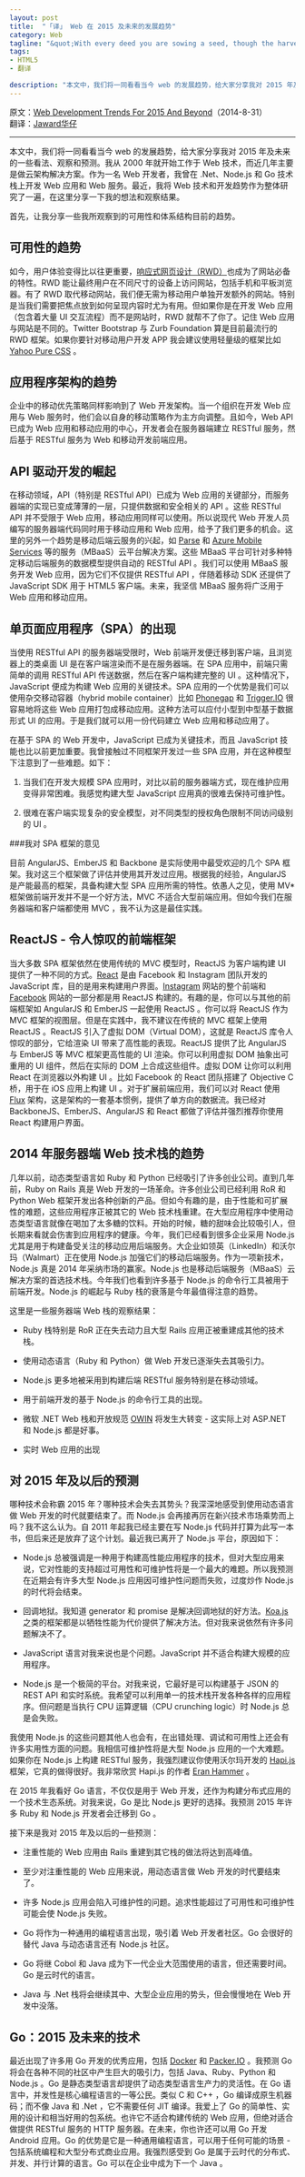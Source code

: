 ```yaml
--- 
layout: post
title:  "「译」 Web 在 2015 及未来的发展趋势"
category: Web
tagline: "&quot;With every deed you are sowing a seed, though the harvest you may not see.&quot; – Ella Wheeler Wilcox"
tags: 
- HTML5
- 翻译

description: "本文中，我们将一同看看当今 web 的发展趋势，给大家分享我对 2015 年及未来的一些看法、观察和预测。我从 2000 年就开始工作于 Web 技术，而近几年主要是做云架构解决方案。作为一名 Web 开发者，我曾在 .Net、Node.js 和 Go 技术栈上开发 Web 应用和 Web 服务。最近，我将 Web 技术和开发趋势作为整体研究了一遍，在这里分享一下我的想法和观察结果。"
---
```


原文：[Web Development Trends For 2015 And Beyond](https://medium.com/@shijuvar/web-development-trends-for-2015-and-beyond-c2d3c1ef5718)（2014-8-31）  
翻译：[Jaward华仔](http://crimx.com)

-----

本文中，我们将一同看看当今 web 的发展趋势，给大家分享我对 2015 年及未来的一些看法、观察和预测。我从 2000 年就开始工作于 Web 技术，而近几年主要是做云架构解决方案。作为一名 Web 开发者，我曾在 .Net、Node.js 和 Go 技术栈上开发 Web 应用和 Web 服务。最近，我将 Web 技术和开发趋势作为整体研究了一遍，在这里分享一下我的想法和观察结果。

首先，让我分享一些我所观察到的可用性和体系结构目前的趋势。

可用性的趋势
------------

如今，用户体验变得比以往更重要，[响应式网页设计（RWD）](http://en.wikipedia.org/wiki/Responsive_web_design)也成为了网站必备的特性。RWD 能让最终用户在不同尺寸的设备上访问网站，包括手机和平板浏览器。有了 RWD 取代移动网站，我们便无需为移动用户单独开发额外的网站。特别是当我们需要把焦点放到如何呈现内容时尤为有用。但如果你是在开发 Web 应用（包含着大量 UI 交互流程）而不是网站时，RWD 就帮不了你了。记住 Web 应用与网站是不同的。Twitter Bootstrap 与 Zurb Foundation 算是目前最流行的 RWD 框架。如果你要针对移动用户开发 APP 我会建议使用轻量级的框架比如 [Yahoo Pure CSS](http://purecss.io/) 。

应用程序架构的趋势
------------------

企业中的移动优先策略同样影响到了 Web 开发架构。当一个组织在开发 Web 应用与 Web 服务时，他们会以自身的移动策略作为主方向调整。且如今，Web API 已成为 Web 应用和移动应用的中心，开发者会在服务器端建立 RESTful 服务，然后基于 RESTful 服务为 Web 和移动开发前端应用。

API 驱动开发的崛起
------------------

在移动领域，API（特别是 RESTful API）已成为 Web 应用的关键部分，而服务器端的实现已变成薄薄的一层，只提供数据和安全相关的 API 。这些 RESTful API 并不受限于 Web 应用，移动应用同样可以使用。所以说现代 Web 开发人员编写的服务器端代码同时用于移动应用和 Web 应用，给予了我们更多的机会。这里的另外一个趋势是移动后端云服务的兴起，如 [Parse](https://parse.com/) 和 [Azure Mobile Services](http://azure.microsoft.com/en-us/services/mobile-services/) 等的服务（MBaaS）云平台解决方案。这些 MBaaS 平台可针对多种特定移动后端服务的数据模型提供自动的 RESTful API 。我们可以使用 MBaaS 服务开发 Web 应用，因为它们不仅提供 RESTful API ，伴随着移动 SDK 还提供了 JavaScript SDK 用于 HTML5 客户端。未来，我坚信 MBaaS 服务将广泛用于 Web 应用和移动应用。

单页面应用程序（SPA）的出现
---------------------------

当使用 RESTful API 的服务器端受限时，Web 前端开发便迁移到客户端，且浏览器上的类桌面 UI 是在客户端渲染而不是在服务器端。在 SPA 应用中，前端只需简单的调用 RESTful API 传送数据，然后在客户端构建完整的 UI 。这种情况下，JavaScript 便成为构建 Web 应用的关键技术。SPA 应用的一个优势是我们可以使用杂交移动容器（hybrid mobile container）比如 [Phonegap](http://phonegap.com/) 和 [Trigger.IO](https://trigger.io/) 很容易地将这些 Web 应用打包成移动应用。这种方法可以应付小型到中型基于数据形式 UI 的应用。于是我们就可以用一份代码建立 Web 应用和移动应用了。

在基于 SPA 的 Web 开发中，JavaScript 已成为关键技术，而且 JavaScript 技能也比以前更加重要。我曾接触过不同框架开发过一些 SPA 应用，并在这种模型下注意到了一些难题。如下：

1. 当我们在开发大规模 SPA 应用时，对比以前的服务器端方式，现在维护应用变得非常困难。我感觉构建大型 JavaScript 应用真的很难去保持可维护性。

2. 很难在客户端实现复杂的安全模型，对不同类型的授权角色限制不同访问级别的 UI 。

###我对 SPA 框架的意见

目前 AngularJS、EmberJS 和 Backbone 是实际使用中最受欢迎的几个 SPA 框架。我对这三个框架做了评估并使用其开发过应用。根据我的经验，AngularJS 是产能最高的框架，具备构建大型 SPA 应用所需的特性。依愚人之见，使用 MV* 框架做前端开发并不是一个好方法，MVC 不适合大型前端应用。但如今我们在服务器端和客户端都使用 MVC ，我不认为这是最佳实践。

ReactJS - 令人惊叹的前端框架
----------------------------

当大多数 SPA 框架依然在使用传统的 MVC 模型时，ReactJS 为客户端构建 UI 提供了一种不同的方式。[React](http://facebook.github.io/react/) 是由 Facebook 和 Instagram 团队开发的 JavaScript 库，目的是用来构建用户界面。[Instagram](http://instagram.com/) 网站的整个前端和 [Facebook](https://www.facebook.com/) 网站的一部分都是用 ReactJS 构建的。有趣的是，你可以与其他的前端框架如 AngularJS 和 EmberJS 一起使用 ReactJS 。你可以将 ReactJS 作为 MVC 框架的视图层。但是在实践中，我不建议在传统的 MVC 框架上使用 ReactJS 。ReactJS 引入了虚拟 DOM（Virtual DOM），这就是 ReactJS 库令人惊叹的部分，它给渲染 UI 带来了高性能的表现。ReactJS 提供了比 AngularJS 与 EmberJS 等 MVC 框架更高性能的 UI 渲染。你可以利用虚拟 DOM 抽象出可重用的 UI 组件，然后在实际的 DOM 上合成这些组件。虚拟 DOM 让你可以利用 React 在浏览器以外构建 UI 。比如 Facebook 的 React 团队搭建了 Objective C 桥，用于在 iOS 应用上构建 UI 。对于扩展前端应用，我们可以对 React 使用 [Flux](http://facebook.github.io/react/docs/flux-overview.html) 架构，这是架构的一套基本惯例，提供了单方向的数据流。我已经对 BackboneJS、EmberJS、AngularJS 和 React 都做了评估并强烈推荐你使用 React 构建用户界面。

2014 年服务器端 Web 技术栈的趋势
--------------------------------

几年以前，动态类型语言如 Ruby 和 Python 已经吸引了许多创业公司。直到几年前，Ruby on Rails 真是 Web 开发的一场革命。许多创业公司已经利用 RoR 和 Python Web 框架开发出各种创新的产品。但如今有趣的是，由于性能和可扩展性的难题，这些应用程序正被其它的 Web 技术栈重建。在大型应用程序中使用动态类型语言就像在喝加了太多糖的饮料。开始的时候，糖的甜味会比较吸引人，但长期来看就会伤害到应用程序的健康。今年，我们已经看到很多企业采用 Node.js 尤其是用于构建备受关注的移动应用后端服务。大企业如领英（LinkedIn）和沃尔玛（Walmart）正在使用 Node.js 加强它们的移动后端服务。作为一项新技术，Node.js 真是 2014 年采纳市场的赢家。Node.js 也是移动后端服务（MBaaS）云解决方案的首选技术栈。今年我们也看到许多基于 Node.js 的命令行工具被用于前端开发。Node.js 的崛起与 Ruby 栈的衰落是今年最值得注意的趋势。

这里是一些服务器端 Web 栈的观察结果：

- Ruby 栈特别是 RoR 正在失去动力且大型 Rails 应用正被重建成其他的技术栈。

- 使用动态语言（Ruby 和 Python）做 Web 开发已逐渐失去其吸引力。

- Node.js 更多地被采用到构建后端 RESTful 服务特别是在移动领域。

- 用于前端开发的基于 Node.js 的命令行工具的出现。

- 微软 .NET Web 栈和开放规范 [OWIN](http://owin.org/) 将发生大转变 - 这实际上对 ASP.NET 和 Node.js 都是好事。

- 实时 Web 应用的出现

对 2015 年及以后的预测
----------------------

哪种技术会称霸 2015 年？哪种技术会失去其势头？我深深地感受到使用动态语言做 Web 开发的时代就要结束了。而 Node.js 会再接再厉在新兴技术市场乘势而上吗？我不这么认为。自 2011 年起我已经主要在写 Node.js 代码并打算为此写一本书，但后来还是放弃了这个计划。最近我已离开了 Node.js 平台，原因如下：

- Node.js 总被强调是一种用于构建高性能应用程序的技术，但对大型应用来说，它对性能的支持超过可用性和可维护性将是一个最大的难题。所以我预测在近期会有许多大型 Node.js 应用因可维护性问题而失败，过度炒作 Node.js 的时代将会结束。

- 回调地狱。我知道 generator 和 promise 是解决回调地狱的好方法。[Koa.js](http://koajs.com/) 之类的框架都是以牺牲性能为代价提供了解决方法。但对我来说依然有许多问题解决不了。

- JavaScript 语言对我来说也是个问题。JavaScript 并不适合构建大规模的应用程序。

- Node.js 是一个极简的平台。对我来说，它最好是可以构建基于 JSON 的 REST API 和实时系统。我希望可以利用单一的技术栈开发各种各样的应用程序。但问题是当执行 CPU 运算逻辑（CPU crunching logic）时 Node.js 总是会失败。

我使用 Node.js 的这些问题其他人也会有，在出错处理、调试和可用性上还会有许多实用性方面的问题。我相信可维护性将是大型 Node.js 应用的一个大难题。如果你在 Node.js 上构建 RESTful 服务，我强烈建议你使用沃尔玛开发的 [Hapi.js](http://hapijs.com/) 框架，它真的做得很好。我非常欣赏 Hapi.js 的作者 [Eran Hammer](https://twitter.com/eranhammer) 。

在 2015 年我看好 Go 语言，不仅仅是用于 Web 开发，还作为构建分布式应用的一个技术生态系统。对我来说，Go 是比 Node.js 更好的选择。我预测 2015 年许多 Ruby 和 Node.js 开发者会迁移到 Go 。

接下来是我对 2015 年及以后的一些预测：

- 注重性能的 Web 应用由 Rails 重建到其它栈的做法将达到高峰值。

- 至少对注重性能的 Web 应用来说，用动态语言做 Web 开发的时代要结束了。

- 许多 Node.js 应用会陷入可维护性的问题。追求性能超过了可用性和可维护性可能会使 Node.js 失败。

- Go 将作为一种通用的编程语言出现，吸引着 Web 开发者社区。Go 会很好的替代 Java 与动态语言还有 Node.js 社区。

- Go 将继 Cobol 和 Java 成为下一代企业大范围使用的语言，但还需要时间。Go 是云时代的语言。

- Java 与 .Net 栈将会继续其中、大型企业应用的势头，但会慢慢地在 Web 开发中没落。

Go：2015 及未来的技术
---------------------

最近出现了许多用 Go 开发的优秀应用，包括 [Docker](https://www.docker.com/) 和 [Packer.IO](http://www.packer.io/) 。我预测 Go 将会在各种不同的社区中产生巨大的吸引力，包括 Java、Ruby、Python 和 Node.js 。Go 是静态类型语言却提供了动态类型语言生产力的灵活性。在 Go 语言中，并发性是核心编程语言的一等公民。类似 C 和 C++ ，Go 编译成原生机器码；而不像 Java 和 .Net ，它不需要任何 JIT 编译。我爱上了 Go 的简单性、实用的设计和相当好用的包系统。也许它不适合构建传统的 Web 应用，但绝对适合做提供 RESTful 服务的 HTTP 服务器。在未来，你也许还可以用 Go 开发 Android 应用。Go 的优势是它是一种通用编程语言，可以用于任何可能的场景 - 包括系统编程和大型分布式商业应用。我强烈感受到 Go 是属于云时代的分布式、并发、并行计算的语言。Go 可以在企业中成为下一个 Java 。
